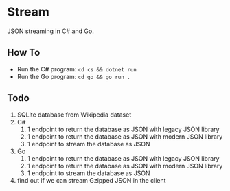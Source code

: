 # Stream

JSON streaming in C# and Go.

## How To

- Run the C# program: `cd cs && dotnet run`
- Run the Go program: `cd go && go run .`

## Todo

1. SQLite database from Wikipedia dataset
1. C#
    1. 1 endpoint to return the database as JSON with legacy JSON library
    1. 1 endpoint to return the database as JSON with modern JSON library
    1. 1 endpoint to stream the database as JSON
1. Go
    1. 1 endpoint to return the database as JSON with legacy JSON library
    1. 1 endpoint to return the database as JSON with modern JSON library
    1. 1 endpoint to stream the database as JSON
1. find out if we can stream Gzipped JSON in the client
